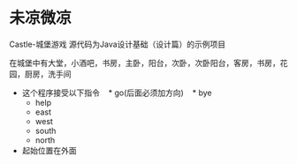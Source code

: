 # 未凉微凉
Castle-城堡游戏
源代码为Java设计基础（设计篇）的示例项目
 


在城堡中有大堂，小酒吧，书房，主卧，阳台，次卧，次卧阳台，客房，书房，花园，厨房，洗手间
* 这个程序接受以下指令
    *  go(后面必须加方向)
    *  bye
    *  help
    *  east
    *  west
    *  south
    *  north
* 起始位置在外面


